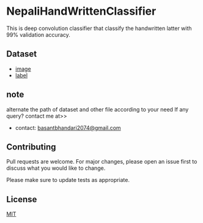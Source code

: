 # NepaliHandWrittenClassifier
This is deep convolution classifier that classify the handwritten latter with 99% validation accuracy.


## Dataset
- [image](https://drive.google.com/file/d/1KiAhrfzOMFViLDyjhsMXik-rBpkQvbB2/view?usp=sharing)
- [label](https://drive.google.com/file/d/1QBiunjhcw8ARZCv10vcXmP13KeWcUpGC/view?usp=sharing)

## note
alternate the path of dataset and other file according to your need
If any query? contact me at>>
- contact: basantbhandari2074@gmail.com



## Contributing
Pull requests are welcome. For major changes, please open an issue first to discuss what you would like to change.

Please make sure to update tests as appropriate.

## License
[MIT](https://choosealicense.com/licenses/mit/)
